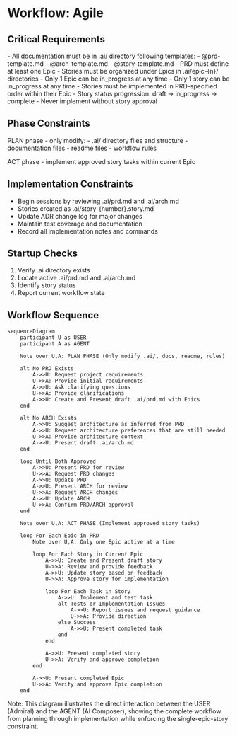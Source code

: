 # Workflow: Agile

## Critical Requirements

<critical>
- All documentation must be in .ai/ directory following templates:
  - @prd-template.md
  - @arch-template.md
  - @story-template.md
- PRD must define at least one Epic
- Stories must be organized under Epics in .ai/epic-{n}/ directories
- Only 1 Epic can be in_progress at any time
- Only 1 story can be in_progress at any time
- Stories must be implemented in PRD-specified order within their Epic
- Story status progression: draft -> in_progress -> complete
- Never implement without story approval
</critical>

## Phase Constraints

<critical>
PLAN phase - only modify:
- .ai/ directory files and structure
- documentation files
- readme files
- workflow rules

ACT phase - implement approved story tasks within current Epic
</critical>

## Implementation Constraints

- Begin sessions by reviewing .ai/prd.md and .ai/arch.md
- Stories created as .ai/story-{number}.story.md
- Update ADR change log for major changes
- Maintain test coverage and documentation
- Record all implementation notes and commands

## Startup Checks

1. Verify .ai directory exists
2. Locate active .ai/prd.md and .ai/arch.md
3. Identify story status
4. Report current workflow state

## Workflow Sequence

```mermaid
sequenceDiagram
    participant U as USER
    participant A as AGENT

    Note over U,A: PLAN PHASE (Only modify .ai/, docs, readme, rules)

    alt No PRD Exists
        A->>U: Request project requirements
        U->>A: Provide initial requirements
        A->>U: Ask clarifying questions
        U->>A: Provide clarifications
        A->>U: Create and Present draft .ai/prd.md with Epics
    end

    alt No ARCH Exists
        A->>U: Suggest architecture as inferred from PRD
        A->>U: Request architecture preferences that are still needed
        U->>A: Provide architecture context
        A->>U: Present draft .ai/arch.md
    end

    loop Until Both Approved
        A->>U: Present PRD for review
        U->>A: Request PRD changes
        A->>U: Update PRD
        A->>U: Present ARCH for review
        U->>A: Request ARCH changes
        A->>U: Update ARCH
        U->>A: Confirm PRD/ARCH approval
    end

    Note over U,A: ACT PHASE (Implement approved story tasks)

    loop For Each Epic in PRD
        Note over U,A: Only one Epic active at a time

        loop For Each Story in Current Epic
            A->>U: Create and Present draft story
            U->>A: Review and provide feedback
            A->>U: Update story based on feedback
            U->>A: Approve story for implementation

            loop For Each Task in Story
                A->>U: Implement and test task
                alt Tests or Implementation Issues
                    A->>U: Report issues and request guidance
                    U->>A: Provide direction
                else Success
                    A->>U: Present completed task
                end
            end

            A->>U: Present completed story
            U->>A: Verify and approve completion
        end

        A->>U: Present completed Epic
        U->>A: Verify and approve Epic completion
    end
```

Note: This diagram illustrates the direct interaction between the USER (Admiral) and the AGENT (AI Composer), showing the complete workflow from planning through implementation while enforcing the single-epic-story constraint.
